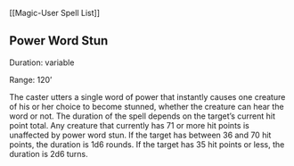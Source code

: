 [[Magic-User Spell List]]

## Power Word Stun                         

Duration: variable

Range: 120’

The caster utters a single word of power that instantly causes one creature of his or her choice to become stunned, whether the creature can hear the word or not. The duration of the spell depends on the target’s current hit point total. Any creature that currently has 71 or more hit points is unaffected by power word stun. If the target has between 36 and 70 hit points, the duration is 1d6 rounds. If the target has 35 hit points or less, the duration is 2d6 turns.